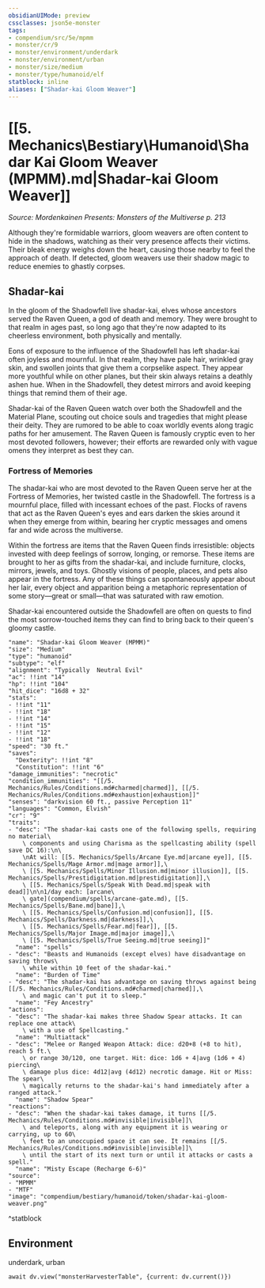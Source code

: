 ```yaml
---
obsidianUIMode: preview
cssclasses: json5e-monster
tags:
- compendium/src/5e/mpmm
- monster/cr/9
- monster/environment/underdark
- monster/environment/urban
- monster/size/medium
- monster/type/humanoid/elf
statblock: inline
aliases: ["Shadar-kai Gloom Weaver"]
---
```

# [[5. Mechanics\Bestiary\Humanoid\Shadar Kai Gloom Weaver (MPMM).md|Shadar-kai Gloom Weaver]]
*Source: Mordenkainen Presents: Monsters of the Multiverse p. 213*  

Although they're formidable warriors, gloom weavers are often content to hide in the shadows, watching as their very presence affects their victims. Their bleak energy weighs down the heart, causing those nearby to feel the approach of death. If detected, gloom weavers use their shadow magic to reduce enemies to ghastly corpses.

## Shadar-kai

In the gloom of the Shadowfell live shadar-kai, elves whose ancestors served the Raven Queen, a god of death and memory. They were brought to that realm in ages past, so long ago that they're now adapted to its cheerless environment, both physically and mentally.

Eons of exposure to the influence of the Shadowfell has left shadar-kai often joyless and mournful. In that realm, they have pale hair, wrinkled gray skin, and swollen joints that give them a corpselike aspect. They appear more youthful while on other planes, but their skin always retains a deathly ashen hue. When in the Shadowfell, they detest mirrors and avoid keeping things that remind them of their age.

Shadar-kai of the Raven Queen watch over both the Shadowfell and the Material Plane, scouting out choice souls and tragedies that might please their deity. They are rumored to be able to coax worldly events along tragic paths for her amusement. The Raven Queen is famously cryptic even to her most devoted followers, however; their efforts are rewarded only with vague omens they interpret as best they can.

### Fortress of Memories

The shadar-kai who are most devoted to the Raven Queen serve her at the Fortress of Memories, her twisted castle in the Shadowfell. The fortress is a mournful place, filled with incessant echoes of the past. Flocks of ravens that act as the Raven Queen's eyes and ears darken the skies around it when they emerge from within, bearing her cryptic messages and omens far and wide across the multiverse.

Within the fortress are items that the Raven Queen finds irresistible: objects invested with deep feelings of sorrow, longing, or remorse. These items are brought to her as gifts from the shadar-kai, and include furniture, clocks, mirrors, jewels, and toys. Ghostly visions of people, places, and pets also appear in the fortress. Any of these things can spontaneously appear about her lair, every object and apparition being a metaphoric representation of some story—great or small—that was saturated with raw emotion.

Shadar-kai encountered outside the Shadowfell are often on quests to find the most sorrow-touched items they can find to bring back to their queen's gloomy castle.

```statblock
"name": "Shadar-kai Gloom Weaver (MPMM)"
"size": "Medium"
"type": "humanoid"
"subtype": "elf"
"alignment": "Typically  Neutral Evil"
"ac": !!int "14"
"hp": !!int "104"
"hit_dice": "16d8 + 32"
"stats":
- !!int "11"
- !!int "18"
- !!int "14"
- !!int "15"
- !!int "12"
- !!int "18"
"speed": "30 ft."
"saves":
  "Dexterity": !!int "8"
  "Constitution": !!int "6"
"damage_immunities": "necrotic"
"condition_immunities": "[[/5. Mechanics/Rules/Conditions.md#charmed|charmed]], [[/5. Mechanics/Rules/Conditions.md#exhaustion|exhaustion]]"
"senses": "darkvision 60 ft., passive Perception 11"
"languages": "Common, Elvish"
"cr": "9"
"traits":
- "desc": "The shadar-kai casts one of the following spells, requiring no material\
    \ components and using Charisma as the spellcasting ability (spell save DC 16):\n\
    \nAt will: [[5. Mechanics/Spells/Arcane Eye.md|arcane eye]], [[5. Mechanics/Spells/Mage Armor.md|mage armor]],\
    \ [[5. Mechanics/Spells/Minor Illusion.md|minor illusion]], [[5. Mechanics/Spells/Prestidigitation.md|prestidigitation]],\
    \ [[5. Mechanics/Spells/Speak With Dead.md|speak with dead]]\n\n1/day each: [arcane\
    \ gate](compendium/spells/arcane-gate.md), [[5. Mechanics/Spells/Bane.md|bane]],\
    \ [[5. Mechanics/Spells/Confusion.md|confusion]], [[5. Mechanics/Spells/Darkness.md|darkness]],\
    \ [[5. Mechanics/Spells/Fear.md|fear]], [[5. Mechanics/Spells/Major Image.md|major image]],\
    \ [[5. Mechanics/Spells/True Seeing.md|true seeing]]"
  "name": "spells"
- "desc": "Beasts and Humanoids (except elves) have disadvantage on saving throws\
    \ while within 10 feet of the shadar-kai."
  "name": "Burden of Time"
- "desc": "The shadar-kai has advantage on saving throws against being [[/5. Mechanics/Rules/Conditions.md#charmed|charmed]],\
    \ and magic can't put it to sleep."
  "name": "Fey Ancestry"
"actions":
- "desc": "The shadar-kai makes three Shadow Spear attacks. It can replace one attack\
    \ with a use of Spellcasting."
  "name": "Multiattack"
- "desc": "Melee or Ranged Weapon Attack: dice: d20+8 (+8 to hit), reach 5 ft.\
    \ or range 30/120, one target. Hit: dice: 1d6 + 4|avg (1d6 + 4) piercing\
    \ damage plus dice: 4d12|avg (4d12) necrotic damage. Hit or Miss: The spear\
    \ magically returns to the shadar-kai's hand immediately after a ranged attack."
  "name": "Shadow Spear"
"reactions":
- "desc": "When the shadar-kai takes damage, it turns [[/5. Mechanics/Rules/Conditions.md#invisible|invisible]]\
    \ and teleports, along with any equipment it is wearing or carrying, up to 60\
    \ feet to an unoccupied space it can see. It remains [[/5. Mechanics/Rules/Conditions.md#invisible|invisible]]\
    \ until the start of its next turn or until it attacks or casts a spell."
  "name": "Misty Escape (Recharge 6-6)"
"source":
- "MPMM"
- "MTF"
"image": "compendium/bestiary/humanoid/token/shadar-kai-gloom-weaver.png"
```
^statblock

## Environment

underdark, urban

```dataviewjs
await dv.view("monsterHarvesterTable", {current: dv.current()})
```